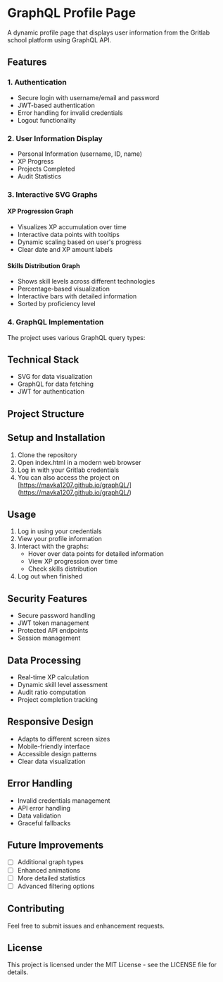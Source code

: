 # GraphQL Profile Page

A dynamic profile page that displays user information from the Gritlab school platform using GraphQL API.

## Features

### 1. Authentication
- Secure login with username/email and password
- JWT-based authentication
- Error handling for invalid credentials
- Logout functionality

### 2. User Information Display
- Personal Information (username, ID, name)
- XP Progress
- Projects Completed
- Audit Statistics

### 3. Interactive SVG Graphs
#### XP Progression Graph
- Visualizes XP accumulation over time
- Interactive data points with tooltips
- Dynamic scaling based on user's progress
- Clear date and XP amount labels

#### Skills Distribution Graph
- Shows skill levels across different technologies
- Percentage-based visualization
- Interactive bars with detailed information
- Sorted by proficiency level

### 4. GraphQL Implementation
The project uses various GraphQL query types:
## Technical Stack
- SVG for data visualization
- GraphQL for data fetching
- JWT for authentication

## Project Structure

## Setup and Installation
1. Clone the repository
2. Open index.html in a modern web browser
3. Log in with your Gritlab credentials
4. You can also access the project on [https://mavka1207.github.io/graphQL/] (https://mavka1207.github.io/graphQL/)

## Usage
1. Log in using your credentials
2. View your profile information
3. Interact with the graphs:
   - Hover over data points for detailed information
   - View XP progression over time
   - Check skills distribution
4. Log out when finished

## Security Features
- Secure password handling
- JWT token management
- Protected API endpoints
- Session management

## Data Processing
- Real-time XP calculation
- Dynamic skill level assessment
- Audit ratio computation
- Project completion tracking

## Responsive Design
- Adapts to different screen sizes
- Mobile-friendly interface
- Accessible design patterns
- Clear data visualization

## Error Handling
- Invalid credentials management
- API error handling
- Data validation
- Graceful fallbacks

## Future Improvements
- [ ] Additional graph types
- [ ] Enhanced animations
- [ ] More detailed statistics
- [ ] Advanced filtering options

## Contributing
Feel free to submit issues and enhancement requests.

## License
This project is licensed under the MIT License - see the LICENSE file for details.
